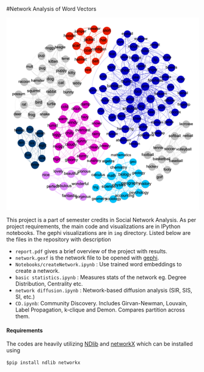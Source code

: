 #Network Analysis of Word Vectors

![Image](img/k7.png)

This project is a part of semester credits in Social Network Analysis. As per project requirements, the main code and visualizations are in IPython notebooks. The gephi visualizations are in `img` directory. Listed below are the files in the repository with description

* `report.pdf` gives a brief overview of the project with results.
* `network.gexf` is the network file to be opened with [gephi](https://gephi.org).
* `Notebooks/createNetwork.ipynb` : Use trained word embeddings to create a network.
* `basic statistics.ipynb` : Measures stats of the network eg. Degree Distribution, Centrality etc.
* `network diffusion.ipynb` : Network-based diffusion analysis (SIR, SIS, SI, etc.)
* `CD.ipynb`: Community Discovery. Includes Girvan-Newman, Louvain, Label Propagation, k-clique and Demon. Compares partition across them. 


#### Requirements

The codes are heavily utilizing [NDlib](https://ndlib.readthedocs.io/en/latest/) and [networkX](https://networkx.org) which can be installed using

`$pip install ndlib networkx` 